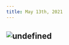 ```yaml
---
title: May 13th, 2021
---
```


##
## ![undefined](http://ww1.sinaimg.cn/large/7aee4e17gy1gqg0lwnfrsj20k00bm75k.jpg)
